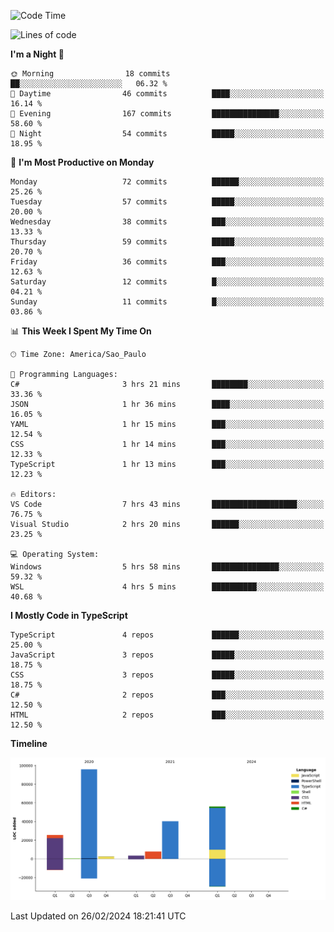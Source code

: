 <!--START_SECTION:waka-->
![Code Time](http://img.shields.io/badge/Code%20Time-2%2C314%20hrs%2049%20mins-blue)

![Lines of code](https://img.shields.io/badge/From%20Hello%20World%20I%27ve%20Written-231.0%20thousand%20lines%20of%20code-blue)

**I'm a Night 🦉** 

```text
🌞 Morning                18 commits          ██░░░░░░░░░░░░░░░░░░░░░░░   06.32 % 
🌆 Daytime                46 commits          ████░░░░░░░░░░░░░░░░░░░░░   16.14 % 
🌃 Evening                167 commits         ███████████████░░░░░░░░░░   58.60 % 
🌙 Night                  54 commits          █████░░░░░░░░░░░░░░░░░░░░   18.95 % 
```
📅 **I'm Most Productive on Monday** 

```text
Monday                   72 commits          ██████░░░░░░░░░░░░░░░░░░░   25.26 % 
Tuesday                  57 commits          █████░░░░░░░░░░░░░░░░░░░░   20.00 % 
Wednesday                38 commits          ███░░░░░░░░░░░░░░░░░░░░░░   13.33 % 
Thursday                 59 commits          █████░░░░░░░░░░░░░░░░░░░░   20.70 % 
Friday                   36 commits          ███░░░░░░░░░░░░░░░░░░░░░░   12.63 % 
Saturday                 12 commits          █░░░░░░░░░░░░░░░░░░░░░░░░   04.21 % 
Sunday                   11 commits          █░░░░░░░░░░░░░░░░░░░░░░░░   03.86 % 
```


📊 **This Week I Spent My Time On** 

```text
🕑︎ Time Zone: America/Sao_Paulo

💬 Programming Languages: 
C#                       3 hrs 21 mins       ████████░░░░░░░░░░░░░░░░░   33.36 % 
JSON                     1 hr 36 mins        ████░░░░░░░░░░░░░░░░░░░░░   16.05 % 
YAML                     1 hr 15 mins        ███░░░░░░░░░░░░░░░░░░░░░░   12.54 % 
CSS                      1 hr 14 mins        ███░░░░░░░░░░░░░░░░░░░░░░   12.33 % 
TypeScript               1 hr 13 mins        ███░░░░░░░░░░░░░░░░░░░░░░   12.23 % 

🔥 Editors: 
VS Code                  7 hrs 43 mins       ███████████████████░░░░░░   76.75 % 
Visual Studio            2 hrs 20 mins       ██████░░░░░░░░░░░░░░░░░░░   23.25 % 

💻 Operating System: 
Windows                  5 hrs 58 mins       ███████████████░░░░░░░░░░   59.32 % 
WSL                      4 hrs 5 mins        ██████████░░░░░░░░░░░░░░░   40.68 % 
```

**I Mostly Code in TypeScript** 

```text
TypeScript               4 repos             ██████░░░░░░░░░░░░░░░░░░░   25.00 % 
JavaScript               3 repos             █████░░░░░░░░░░░░░░░░░░░░   18.75 % 
CSS                      3 repos             █████░░░░░░░░░░░░░░░░░░░░   18.75 % 
C#                       2 repos             ███░░░░░░░░░░░░░░░░░░░░░░   12.50 % 
HTML                     2 repos             ███░░░░░░░░░░░░░░░░░░░░░░   12.50 % 
```



**Timeline**

![Lines of Code chart](https://raw.githubusercontent.com/jonhoffmam/jonhoffmam/master/assets/bar_graph.png)


 Last Updated on 26/02/2024 18:21:41 UTC
<!--END_SECTION:waka-->
